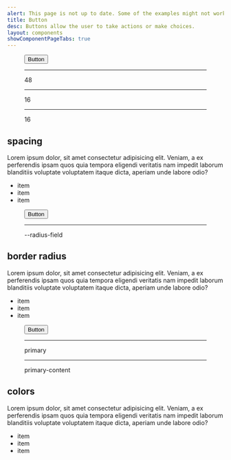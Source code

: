 ```yaml
---
alert: This page is not up to date. Some of the examples might not work as expected.
title: Button
desc: Buttons allow the user to take actions or make choices.
layout: components
showComponentPageTabs: true
---
```


<script>
  const {
    figure,
    indicator,
    indicatorBox,
    item,
    line,
    circle
  } = {
    figure: "not-prose bg-base-100 border border-base-content/20 border-dashed rounded-box grid min-h-[20rem] place-items-center",
    indicator: "indicator border-base-content pointer-events-none absolute items-center border-dashed flex",
    indicatorBox: "indicator border-base-content pointer-events-none absolute items-center border-dashed flex border",
    item: "indicator-item badge badge-neutral",
    line: "border-base-content border-s border-dashed",
    circle: "border-base-content aspect-square w-6 shrink-0 rounded-full border border-dashed",
  }
</script>

<div class="grid gap-4 xl:grid-cols-2 lg:gap-10 mb-20 mt-10">
  <figure class={figure}>
    <div class="relative">
      <button class="btn btn-primary">Button</button>
      <!-- <div
        class={`${indicatorBox} start-full top-0 h-full w-12 rounded-e-lg border-s-0`}>
        <div class={`${item} indicator-middle indicator-end`}>48</div>
      </div> -->
      <div
        class={`${indicator} start-full top-0 h-full w-12 translate-x-2 flex-row border-s`}>
        <hr class={`${line} h-px w-full border-s`} />
        <div class={`${item} indicator-middle indicator-end`}>48</div>
      </div>
      <!-- <div
        class={`${indicatorBox} -bottom-full start-0 h-12 w-full rounded-b-lg border-t-0`}>
        <div class={`${item} indicator-center indicator-bottom`}>16</div>
      </div> -->
      <div
        class={`${indicator} -bottom-full start-0 h-12 w-4 translate-y-2 flex-col border-t`}>
        <hr class={`${line} h-full w-px border-s`} />
        <div class={`${item} indicator-center indicator-bottom`}>16</div>
      </div>
      <div
        class={`${indicator} -bottom-full end-0 h-12 w-4 translate-y-2 flex-col border-t`}>
        <hr class={`${line} h-full w-px border-s`} />
        <div class={`${item} indicator-center indicator-bottom`}>16</div>
      </div>
    </div>
  </figure>
  <div class="flex flex-col justify-end gap-2">
    <h2 class="text-2xl font-black">spacing</h2>
    <p>
      Lorem ipsum dolor, sit amet consectetur adipisicing elit. Veniam, a ex perferendis ipsam quos
      quia tempora eligendi veritatis nam impedit laborum blanditiis voluptate voluptatem itaque
      dicta, aperiam unde labore odio?
    </p>
    <ul>
      <li>item</li>
      <li>item</li>
      <li>item</li>
    </ul>
  </div>
  <figure class={figure}>
    <div class="relative">
      <button class="btn btn-primary">Button</button>
      <div
        class={`${indicator} -start-1 top-1/2 h-12 w-4 translate-y-2 flex-col`}>
        <div class={circle}>
        </div>
        <hr class={`${line} h-full w-px border-s`} />
        <div class={`${item} indicator-center indicator-bottom`}>
          --radius-field
        </div>
      </div>
    </div>
  </figure>
  <div class="flex flex-col justify-end gap-2">
    <h2 class="text-2xl font-black">border radius</h2>
    <p>
      Lorem ipsum dolor, sit amet consectetur adipisicing elit. Veniam, a ex perferendis ipsam quos
      quia tempora eligendi veritatis nam impedit laborum blanditiis voluptate voluptatem itaque
      dicta, aperiam unde labore odio?
    </p>
    <ul>
      <li>item</li>
      <li>item</li>
      <li>item</li>
    </ul>
  </div>

  <figure class={figure}>
    <div class="relative">
      <button class="btn btn-primary">Button</button>
      <div
        class={`${indicator} start-1 top-1/3 h-16 w-4 translate-y-2 flex-col`}>
        <div class={circle}>
        </div>
        <hr class={`${line} h-full w-px border-s`} />
        <div class={`${item} indicator-center indicator-bottom`}>
          primary
        </div>
      </div>
      <div
        class={`${indicator} -top-7 end-4 h-16 w-4 flex-col`}>
        <hr class={`${line} h-full w-px border-s`} />
        <div class={circle}>
        </div>
        <div class={`${item} indicator-center indicator-top`}>
          primary-content
        </div>
      </div>
    </div>
  </figure>
  <div class="flex flex-col justify-end gap-2">
    <h2 class="text-2xl font-black">colors</h2>
    <p>
      Lorem ipsum dolor, sit amet consectetur adipisicing elit. Veniam, a ex perferendis ipsam quos
      quia tempora eligendi veritatis nam impedit laborum blanditiis voluptate voluptatem itaque
      dicta, aperiam unde labore odio?
    </p>
    <ul>
      <li>item</li>
      <li>item</li>
      <li>item</li>
    </ul>
  </div>
</div>
